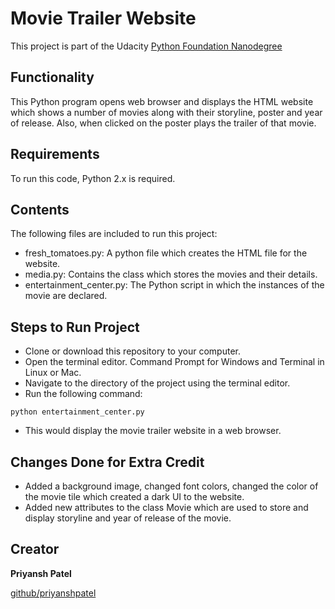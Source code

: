 # Movie Trailer Website

This project is part of the Udacity [Python Foundation Nanodegree](https://in.udacity.com/course/python-foundation-nanodegree--nd002-inpy?utm_source=google&utm_medium=newacq&utm_campaign=PR-GoogleSearch-DM-NonBrand-NewAcq-Traffic-PythonFoundation-BMM&utm_term=%2Bpython%20%2Bnanodegree&gclid=CjwKCAjw0JfdBRACEiwAiDTALj_Q9A53UhaoQLAGnpyUKGMoRxMdFnDq0JnFQpTdcPwYUOfk1d7c1xoCRqgQAvD_BwE)

## Functionality

This Python program opens web browser and displays the HTML website which shows a number of movies along with their storyline, poster and year of release. Also, when clicked on the poster plays the trailer of that movie.

## Requirements

To run this code, Python 2.x is required.

## Contents

The following files are included to run this project:
* fresh_tomatoes.py: A python file which creates the HTML file for the website.
* media.py: Contains the class which stores the movies and their details.
* entertainment_center.py: The Python script in which the instances of the movie are declared.

## Steps to Run Project

* Clone or download this repository to your computer.
* Open the terminal editor. Command Prompt for Windows and Terminal in Linux or Mac.
* Navigate to the directory of the project using the terminal editor.
* Run the following command: 
```
python entertainment_center.py
```
* This would display the movie trailer website in a web browser.

## Changes Done for Extra Credit

* Added a background image, changed font colors, changed the color of the movie tile which created a dark UI to the website.
* Added new attributes to the class Movie which are used to store and display storyline and year of release of the movie.

## Creator

**Priyansh Patel**

[github/priyanshpatel](https://github.com/priyanshpatel)
